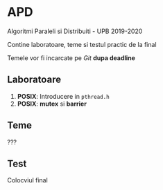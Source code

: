 # APD
Algoritmi Paraleli si Distribuiti - UPB 2019-2020

Contine laboratoare, teme si testul practic de la final

Temele vor fi incarcate pe *Git* **dupa deadline**

## Laboratoare
1. **POSIX**: Introducere in `pthread.h`
2. **POSIX**: **mutex** si **barrier**

## Teme
???

## Test
Colocviul final